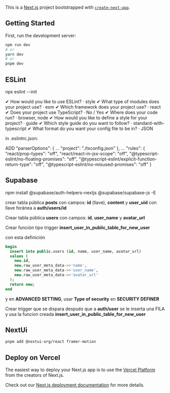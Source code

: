 This is a [Next.js](https://nextjs.org/) project bootstrapped with [`create-next-app`](https://github.com/vercel/next.js/tree/canary/packages/create-next-app).

## Getting Started

First, run the development server:

```bash
npm run dev
# or
yarn dev
# or
pnpm dev
```
## ESLint

npx eslint --init

✔ How would you like to use ESLint? · style
✔ What type of modules does your project use? · esm
✔ Which framework does your project use? · react
✔ Does your project use TypeScript? · No / Yes
✔ Where does your code run? · browser, node
✔ How would you like to define a style for your project? · guide
✔ Which style guide do you want to follow? · standard-with-typescript
✔ What format do you want your config file to be in? · JSON

in .eslintrc.json:

 ADD
 "parserOptions": {
    ...
    "project": "./tsconfig.json"
  },
  ...
  "rules": {
    "react/prop-types": "off",
    "react/react-in-jsx-scope": "off",
    "@typescript-eslint/no-floating-promises": "off",
    "@typescript-eslint/explicit-function-return-type": "off",
    "@typescript-eslint/no-misused-promises": "off"
  }

## Supabase
npm install @supabase/auth-helpers-nextjs @supabase/supabase-js -E

crear tabla pública **posts** con campos: **id** (llave), **content** y **user_uid** con llave foránea a **auth/users/id**

Crear tabla pública **users** con campos: **id**, **user_name** y **avatar_url**

Crear función tipo trigger **insert_user_in_public_table_for_new_user**

con esta definición 
```sql
begin
  insert into public.users (id, name, user_name, avatar_url)
  values (
    new.id,
    new.raw_user_meta_data->>'name',
    new.raw_user_meta_data->>'user_name',
    new.raw_user_meta_data->>'avatar_url'
  );
  return new;
end
```
y en **ADVANCED SETTING**, usar **Type of security** en **SECURITY DEFINER**

Crear trigger que se dispara después que a **auth/user** se le inserta una FILA  y usa la funcion creada **insert_user_in_public_table_for_new_user**

## NextUi

```bash
pnpm add @nextui-org/react framer-motion
```


## Deploy on Vercel

The easiest way to deploy your Next.js app is to use the [Vercel Platform](https://vercel.com/new?utm_medium=default-template&filter=next.js&utm_source=create-next-app&utm_campaign=create-next-app-readme) from the creators of Next.js.

Check out our [Next.js deployment documentation](https://nextjs.org/docs/deployment) for more details.
